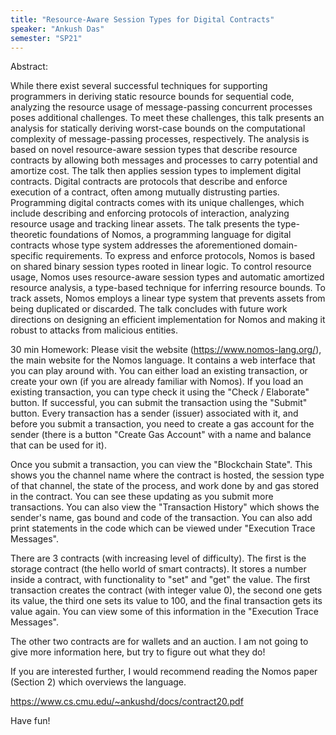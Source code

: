 ```yaml
---
title: "Resource-Aware Session Types for Digital Contracts"
speaker: "Ankush Das"
semester: "SP21"
---
```


Abstract:

While there exist several successful techniques for supporting programmers in deriving static resource bounds for sequential code, analyzing the resource usage of message-passing concurrent processes poses additional challenges. To meet these challenges, this talk presents an analysis for statically deriving worst-case bounds on the computational complexity of message-passing processes, respectively. The analysis is based on novel resource-aware session types that describe resource contracts by allowing both messages and processes to carry potential and amortize cost. The talk then applies session types to implement digital contracts. Digital contracts are protocols that describe and enforce execution of a contract, often among mutually distrusting parties. Programming digital contracts comes with its unique challenges, which include describing and enforcing protocols of interaction, analyzing resource usage and tracking linear assets. The talk presents the type-theoretic foundations of Nomos, a programming language for digital contracts whose type system addresses the aforementioned domain-specific requirements. To express and enforce protocols, Nomos is based on shared binary session types rooted in linear logic. To control resource usage, Nomos uses resource-aware session types and automatic amortized resource analysis, a type-based technique for inferring resource bounds. To track assets, Nomos employs a linear type system that prevents assets from being duplicated or discarded. The talk concludes with future work directions on designing an efficient implementation for Nomos and making it robust to attacks from malicious entities.


30 min Homework:
Please visit the website (https://www.nomos-lang.org/), the main website for the Nomos language.
It contains a web interface that you can play around with.
You can either load an existing transaction, or create your own (if you are already familiar with Nomos).
If you load an existing transaction, you can type check it using the "Check / Elaborate" button.
If successful, you can submit the transaction using the "Submit" button.
Every transaction has a sender (issuer) associated with it, and before you submit a transaction,
you need to create a gas account for the sender (there is a button "Create Gas Account" with a name
and balance that can be used for it).

Once you submit a transaction, you can view the "Blockchain State". This shows you the channel
name where the contract is hosted, the session type of that channel, the state of the process,
and work done by and gas stored in the contract. You can see these updating as you submit more
transactions. You can also view the "Transaction History" which shows the sender's name, gas bound
and code of the transaction. You can also add print statements in the code which can be viewed
under "Execution Trace Messages".

There are 3 contracts (with increasing level of difficulty). The first is the storage contract (the hello
world of smart contracts). It stores a number inside a contract, with functionality to "set" and "get"
the value. The first transaction creates the contract (with integer value 0), the second one gets its
value, the third one sets its value to 100, and the final transaction gets its value again. You can
view some of this information in the "Execution Trace Messages".

The other two contracts are for wallets and an auction. I am not going to give more information
here, but try to figure out what they do!

If you are interested further, I would recommend reading the Nomos paper (Section 2) which
overviews the language.

https://www.cs.cmu.edu/~ankushd/docs/contract20.pdf

Have fun!
